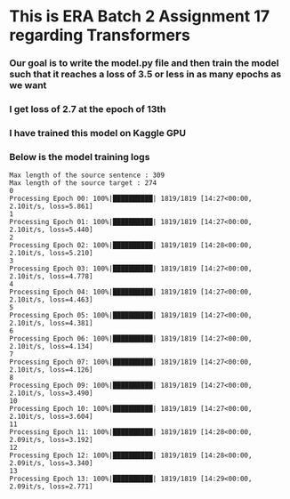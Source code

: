 # This is ERA Batch 2 Assignment 17 regarding Transformers

### Our goal is to write the model.py file and then train the model such that it reaches a loss of 3.5 or less in as many epochs as we want

### I get loss of 2.7 at the epoch of 13th

### I have trained this model on Kaggle GPU

### Below is the model training logs

```
Max length of the source sentence : 309
Max length of the source target : 274
0
Processing Epoch 00: 100%|██████████| 1819/1819 [14:27<00:00,  2.10it/s, loss=5.861]
1
Processing Epoch 01: 100%|██████████| 1819/1819 [14:27<00:00,  2.10it/s, loss=5.440]
2
Processing Epoch 02: 100%|██████████| 1819/1819 [14:28<00:00,  2.10it/s, loss=5.210]
3
Processing Epoch 03: 100%|██████████| 1819/1819 [14:27<00:00,  2.10it/s, loss=4.778]
4
Processing Epoch 04: 100%|██████████| 1819/1819 [14:27<00:00,  2.10it/s, loss=4.463]
5
Processing Epoch 05: 100%|██████████| 1819/1819 [14:27<00:00,  2.10it/s, loss=4.381]
6
Processing Epoch 06: 100%|██████████| 1819/1819 [14:27<00:00,  2.10it/s, loss=4.134]
7
Processing Epoch 07: 100%|██████████| 1819/1819 [14:27<00:00,  2.10it/s, loss=4.126]
8
Processing Epoch 09: 100%|██████████| 1819/1819 [14:27<00:00,  2.10it/s, loss=3.490]
10
Processing Epoch 10: 100%|██████████| 1819/1819 [14:27<00:00,  2.10it/s, loss=3.604]
11
Processing Epoch 11: 100%|██████████| 1819/1819 [14:28<00:00,  2.09it/s, loss=3.192]
12
Processing Epoch 12: 100%|██████████| 1819/1819 [14:28<00:00,  2.09it/s, loss=3.340]
13
Processing Epoch 13: 100%|██████████| 1819/1819 [14:29<00:00,  2.09it/s, loss=2.771]
```
